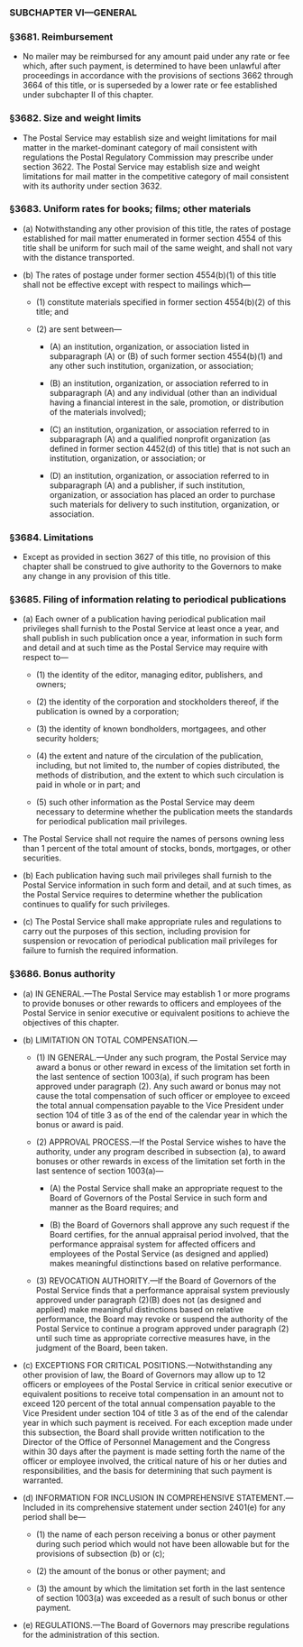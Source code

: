 ### SUBCHAPTER VI—GENERAL

### §3681. Reimbursement
* No mailer may be reimbursed for any amount paid under any rate or fee which, after such payment, is determined to have been unlawful after proceedings in accordance with the provisions of sections 3662 through 3664 of this title, or is superseded by a lower rate or fee established under subchapter II of this chapter.

### §3682. Size and weight limits
* The Postal Service may establish size and weight limitations for mail matter in the market-dominant category of mail consistent with regulations the Postal Regulatory Commission may prescribe under section 3622. The Postal Service may establish size and weight limitations for mail matter in the competitive category of mail consistent with its authority under section 3632.

### §3683. Uniform rates for books; films; other materials
* (a) Notwithstanding any other provision of this title, the rates of postage established for mail matter enumerated in former section 4554 of this title shall be uniform for such mail of the same weight, and shall not vary with the distance transported.

* (b) The rates of postage under former section 4554(b)(1) of this title shall not be effective except with respect to mailings which—

  * (1) constitute materials specified in former section 4554(b)(2) of this title; and

  * (2) are sent between—

    * (A) an institution, organization, or association listed in subparagraph (A) or (B) of such former section 4554(b)(1) and any other such institution, organization, or association;

    * (B) an institution, organization, or association referred to in subparagraph (A) and any individual (other than an individual having a financial interest in the sale, promotion, or distribution of the materials involved);

    * (C) an institution, organization, or association referred to in subparagraph (A) and a qualified nonprofit organization (as defined in former section 4452(d) of this title) that is not such an institution, organization, or association; or

    * (D) an institution, organization, or association referred to in subparagraph (A) and a publisher, if such institution, organization, or association has placed an order to purchase such materials for delivery to such institution, organization, or association.

### §3684. Limitations
* Except as provided in section 3627 of this title, no provision of this chapter shall be construed to give authority to the Governors to make any change in any provision of this title.

### §3685. Filing of information relating to periodical publications
* (a) Each owner of a publication having periodical publication mail privileges shall furnish to the Postal Service at least once a year, and shall publish in such publication once a year, information in such form and detail and at such time as the Postal Service may require with respect to—

  * (1) the identity of the editor, managing editor, publishers, and owners;

  * (2) the identity of the corporation and stockholders thereof, if the publication is owned by a corporation;

  * (3) the identity of known bondholders, mortgagees, and other security holders;

  * (4) the extent and nature of the circulation of the publication, including, but not limited to, the number of copies distributed, the methods of distribution, and the extent to which such circulation is paid in whole or in part; and

  * (5) such other information as the Postal Service may deem necessary to determine whether the publication meets the standards for periodical publication mail privileges.


* The Postal Service shall not require the names of persons owning less than 1 percent of the total amount of stocks, bonds, mortgages, or other securities.

* (b) Each publication having such mail privileges shall furnish to the Postal Service information in such form and detail, and at such times, as the Postal Service requires to determine whether the publication continues to qualify for such privileges.

* (c) The Postal Service shall make appropriate rules and regulations to carry out the purposes of this section, including provision for suspension or revocation of periodical publication mail privileges for failure to furnish the required information.

### §3686. Bonus authority
* (a) IN GENERAL.—The Postal Service may establish 1 or more programs to provide bonuses or other rewards to officers and employees of the Postal Service in senior executive or equivalent positions to achieve the objectives of this chapter.

* (b) LIMITATION ON TOTAL COMPENSATION.—

  * (1) IN GENERAL.—Under any such program, the Postal Service may award a bonus or other reward in excess of the limitation set forth in the last sentence of section 1003(a), if such program has been approved under paragraph (2). Any such award or bonus may not cause the total compensation of such officer or employee to exceed the total annual compensation payable to the Vice President under section 104 of title 3 as of the end of the calendar year in which the bonus or award is paid.

  * (2) APPROVAL PROCESS.—If the Postal Service wishes to have the authority, under any program described in subsection (a), to award bonuses or other rewards in excess of the limitation set forth in the last sentence of section 1003(a)—

    * (A) the Postal Service shall make an appropriate request to the Board of Governors of the Postal Service in such form and manner as the Board requires; and

    * (B) the Board of Governors shall approve any such request if the Board certifies, for the annual appraisal period involved, that the performance appraisal system for affected officers and employees of the Postal Service (as designed and applied) makes meaningful distinctions based on relative performance.


  * (3) REVOCATION AUTHORITY.—If the Board of Governors of the Postal Service finds that a performance appraisal system previously approved under paragraph (2)(B) does not (as designed and applied) make meaningful distinctions based on relative performance, the Board may revoke or suspend the authority of the Postal Service to continue a program approved under paragraph (2) until such time as appropriate corrective measures have, in the judgment of the Board, been taken.


* (c) EXCEPTIONS FOR CRITICAL POSITIONS.—Notwithstanding any other provision of law, the Board of Governors may allow up to 12 officers or employees of the Postal Service in critical senior executive or equivalent positions to receive total compensation in an amount not to exceed 120 percent of the total annual compensation payable to the Vice President under section 104 of title 3 as of the end of the calendar year in which such payment is received. For each exception made under this subsection, the Board shall provide written notification to the Director of the Office of Personnel Management and the Congress within 30 days after the payment is made setting forth the name of the officer or employee involved, the critical nature of his or her duties and responsibilities, and the basis for determining that such payment is warranted.

* (d) INFORMATION FOR INCLUSION IN COMPREHENSIVE STATEMENT.—Included in its comprehensive statement under section 2401(e) for any period shall be—

  * (1) the name of each person receiving a bonus or other payment during such period which would not have been allowable but for the provisions of subsection (b) or (c);

  * (2) the amount of the bonus or other payment; and

  * (3) the amount by which the limitation set forth in the last sentence of section 1003(a) was exceeded as a result of such bonus or other payment.


* (e) REGULATIONS.—The Board of Governors may prescribe regulations for the administration of this section.